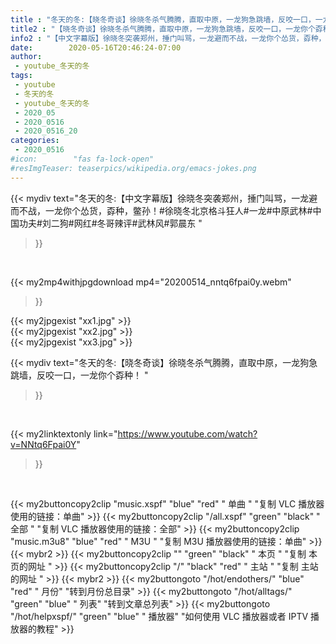 ```yaml
---
title : "冬天的冬:【晓冬奇谈】徐晓冬杀气腾腾，直取中原，一龙狗急跳墙，反咬一口，一龙你个孬种！ "
title2 : "【晓冬奇谈】徐晓冬杀气腾腾，直取中原，一龙狗急跳墙，反咬一口，一龙你个孬种！ "
info2 : "【中文字幕版】徐晓冬突袭郑州，捶门叫骂，一龙避而不战，一龙你个怂货，孬种，鳖孙！#徐晓冬北京格斗狂人#一龙#中原武林#中国功夫#刘二狗#网红#冬哥辣评#武林风#郭晨东 "
date:        2020-05-16T20:46:24-07:00
author:
 - youtube_冬天的冬
tags:
 - youtube
 - 冬天的冬
 - youtube_冬天的冬
 - 2020_05
 - 2020_0516
 - 2020_0516_20
categories:
 - 2020_0516
#icon:        "fas fa-lock-open"
#resImgTeaser: teaserpics/wikipedia.org/emacs-jokes.png
---
```


{{< mydiv text="冬天的冬:【中文字幕版】徐晓冬突袭郑州，捶门叫骂，一龙避而不战，一龙你个怂货，孬种，鳖孙！#徐晓冬北京格斗狂人#一龙#中原武林#中国功夫#刘二狗#网红#冬哥辣评#武林风#郭晨东 "
>}}
<br>


{{< my2mp4withjpgdownload mp4="20200514_nntq6fpai0y.webm"
>}}

{{< my2jpgexist "xx1.jpg" >}}<br>
{{< my2jpgexist "xx2.jpg" >}}<br>
{{< my2jpgexist "xx3.jpg" >}}<br>



{{< mydiv text="冬天的冬:【晓冬奇谈】徐晓冬杀气腾腾，直取中原，一龙狗急跳墙，反咬一口，一龙你个孬种！ "
>}}
<br>

{{< my2linktextonly link="https://www.youtube.com/watch?v=NNtq6Fpai0Y"
>}}


<br>

{{< my2buttoncopy2clip "music.xspf"        "blue"   "red"    " 单曲 "  "复制 VLC 播放器使用的链接：单曲" >}} {{< my2buttoncopy2clip "/all.xspf"         "green"  "black"  " 全部 "  "复制 VLC 播放器使用的链接：全部" >}} {{< my2buttoncopy2clip "music.m3u8"        "blue"   "red"    " M3U  "    "复制 M3U 播放器使用的链接：单曲" >}} {{< mybr2 >}} {{< my2buttoncopy2clip ""                  "green"  "black"  " 本页 "    "复制 本页的网址 " >}} {{< my2buttoncopy2clip "/"                 "black"  "red"    " 主站 "    "复制 主站的网址 " >}} {{< mybr2 >}} {{< my2buttongoto      "/hot/endothers/"   "blue"   "red"    " 月份"   "转到月份总目录" >}} {{< my2buttongoto      "/hot/alltags/"     "green"  "blue"   " 列表"   "转到文章总列表" >}} {{< my2buttongoto      "/hot/helpxspf/"    "green"  "blue"   " 播放器" "如何使用 VLC 播放器或者 IPTV 播放器的教程" >}} 
